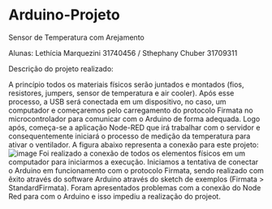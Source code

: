 # Arduino-Projeto
Sensor de Temperatura com Arejamento

Alunas: Lethícia Marquezini 31740456 / Sthephany Chuber 31709311

Descrição do projeto realizado:

A princípio todos os materiais físicos serão juntados e montados (fios, resistores, jumpers, sensor de temperatura e air cooler). Após esse processo, a USB será conectada em um dispositivo, no caso, um computador e começaremos pelo carregamento do protocolo Firmata no microcontrolador para comunicar com o Arduino de forma adequada. Logo após, começa-se a aplicação Node-RED que irá trabalhar com o servidor e consequentemente iniciará o processo de medição da temperatura para ativar o ventilador.
A figura abaixo representa a conexão para este projeto:
![image](https://user-images.githubusercontent.com/50816053/121759237-143bd680-cafb-11eb-85e8-cf0ba8655b4b.png)
Foi realizado a conexão de todos os elementos físicos em um computador para iniciarmos a execução. Iniciamos a tentativa de conectar o Arduino em funcionamento com o protocolo Firmata, sendo realizado com êxito através do software Arduino através do sketch de exemplos (Firmata > StandardFirmata). Foram  apresentados problemas com a conexão do Node Red para com o Arduino e isso impediu a realização do projeot. 
